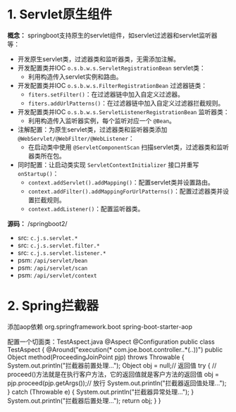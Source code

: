 # 1. Servlet原生组件
     
**概念：** springboot支持原生的servlet组件，如servlet过滤器和servlet监听器等：
- 开发原生servlet类，过滤器类和监听器类，无需添加注解。
- 开发配置类并IOC `o.s.b.w.s.ServletRegistrationBean` servlet类：
    - 利用构造传入servlet实例和路由。
- 开发配置类并IOC `o.s.b.w.s.FilterRegistrationBean` 过滤器链类：
    - `fiters.setFilter()`：在过滤器链中加入自定义过滤器。
    - `fiters.addUrlPatterns()`：在过滤器链中加入自定义过滤器拦截规则。
- 开发配置类并IOC `o.s.b.w.s.ServletListenerRegistrationBean` 监听器类：
    - 利用构造传入监听器实例，每个监听对应一个 `@Bean`。
- 注解配置：为原生servlet类，过滤器类和监听器类添加 `@WebServlet/@WebFilter/@WebListener`：
    - 在启动类中使用 `@ServletComponentScan` 扫描servlet类，过滤器类和监听器类所在包。
- 同时配置：让启动类实现 `ServletContextInitializer` 接口并重写 `onStartup()`：
    - `context.addServlet().addMapping()`：配置servlet类并设置路由。
    - `context.addFilter().addMappingForUrlPatterns()`：配置过滤器类并设置拦截规则。
    - `context.addListener()`：配置监听器类。

**源码：** /springboot2/
- src: `c.j.s.servlet.*`
- src: `c.j.s.servlet.filter.*`
- src: `c.j.s.servlet.listener.*`
- psm: `/api/servlet/bean`
- psm: `/api/servlet/scan`
- psm: `/api/servlet/context`

# 2. Spring拦截器

添加aop依赖
<dependency>
	<groupId>org.springframework.boot</groupId>
	<artifactId>spring-boot-starter-aop</artifactId>
</dependency>


配置一个切面类：TestAspect.java
@Aspect
@Configuration
public class TestAspect {
    @Around("execution(* com.joe.boot.controller..*(..))")
    public Object method(ProceedingJoinPoint pjp) throws Throwable {
        System.out.println("拦截器前置处理...");
        Object obj = null;// 返回值
        try {
            // proceed()方法就是在执行客户方法，它的返回值就是客户方法的返回值
            obj = pjp.proceed(pjp.getArgs());// 放行
            System.out.println("拦截器返回值处理...");
        } catch (Throwable e) {
            System.out.println("拦截器异常处理...");
        }
        System.out.println("拦截器后置处理...");
        return obj;
    }
}




